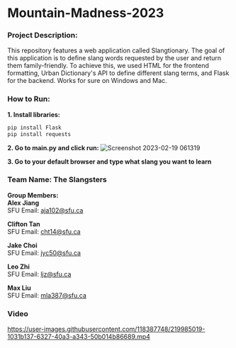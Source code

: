 # Mountain-Madness-2023
### Project Description:
This repository features a web application called Slangtionary.  The goal of this application is to define slang words requested by the user and return them family-friendly. To achieve this, we used HTML for the frontend formatting, Urban Dictionary's API to define different slang terms, and Flask for the backend. Works for sure on Windows and Mac.

### How to Run:
**1. Install libraries:**
```bash  
pip install Flask
pip install requests
```
**2. Go to main.py and click run:**
![Screenshot 2023-02-19 061319](https://user-images.githubusercontent.com/118387748/219953761-14bab756-4fda-4041-bda3-080edd495819.png)

**3. Go to your default browser and type what slang you want to learn**

### Team Name: The Slangsters

**Group Members:**  
**Alex Jiang**  
SFU Email: aja102@sfu.ca

**Clifton Tan**  
SFU Email: cht14@sfu.ca

**Jake Choi**  
SFU Email: jyc50@sfu.ca

**Leo Zhi**  
SFU Email: ljz@sfu.ca

**Max Liu**  
SFU Email: mla387@sfu.ca

### Video


https://user-images.githubusercontent.com/118387748/219985019-1031b137-6327-40a3-a343-50b014b86689.mp4


